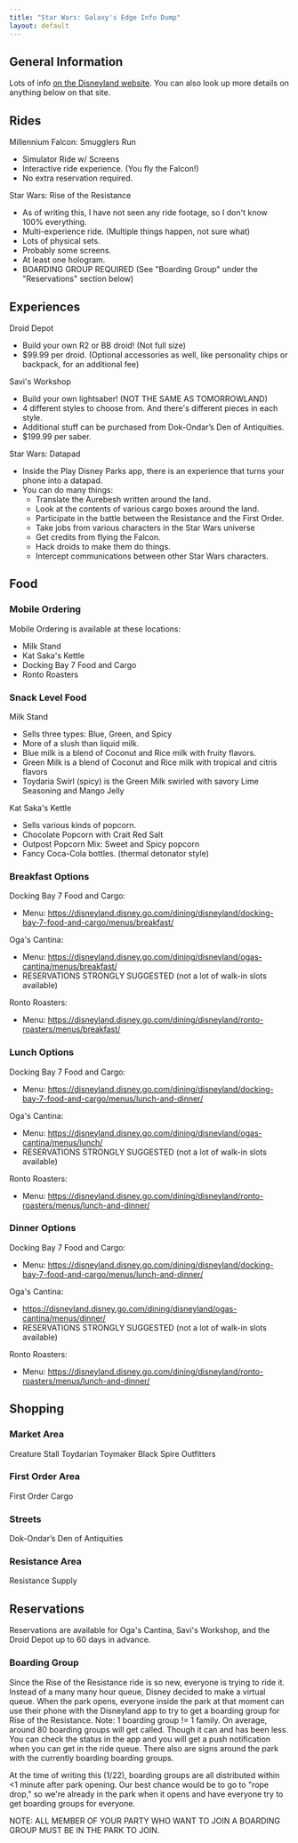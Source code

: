 ```yaml
---
title: "Star Wars: Galaxy's Edge Info Dump"
layout: default
---
```


## General Information

Lots of info [on the Disneyland website](https://disneyland.disney.go.com/destinations/disneyland/star-wars-galaxys-edge/). You can also look up more details on anything below on that site.

## Rides

Millennium Falcon: Smugglers Run
- Simulator Ride w/ Screens
- Interactive ride experience. (You fly the Falcon!)
- No extra reservation required.

Star Wars: Rise of the Resistance
- As of writing this, I have not seen any ride footage, so I don't know 100% everything.
- Multi-experience ride. (Multiple things happen, not sure what)
- Lots of physical sets.
- Probably some screens.
- At least one hologram.
- BOARDING GROUP REQUIRED (See "Boarding Group" under the "Reservations" section below)

## Experiences

Droid Depot
- Build your own R2 or BB droid! (Not full size)
- $99.99 per droid. (Optional accessories as well, like personality chips or backpack, for an additional fee)

Savi's Workshop
- Build your own lightsaber! (NOT THE SAME AS TOMORROWLAND)
- 4 different styles to choose from. And there's different pieces in each style.
- Additional stuff can be purchased from Dok-Ondar’s Den of Antiquities.
- $199.99 per saber.

Star Wars: Datapad
- Inside the Play Disney Parks app, there is an experience that turns your phone into a datapad.
- You can do many things:
	- Translate the Aurebesh written around the land.
	- Look at the contents of various cargo boxes around the land.
	- Participate in the battle between the Resistance and the First Order.
	- Take jobs from various characters in the Star Wars universe
	- Get credits from flying the Falcon.
	- Hack droids to make them do things.
	- Intercept communications between other Star Wars characters.

## Food

### Mobile Ordering

Mobile Ordering is available at these locations:
- Milk Stand
- Kat Saka's Kettle
- Docking Bay 7 Food and Cargo
- Ronto Roasters

### Snack Level Food

Milk Stand
- Sells three types: Blue, Green, and Spicy
- More of a slush than liquid milk.
- Blue milk is a blend of Coconut and Rice milk with fruity flavors.
- Green Milk is a blend of Coconut and Rice milk with tropical and citris flavors
- Toydaria Swirl (spicy) is the Green Milk swirled with savory Lime Seasoning and Mango Jelly

Kat Saka's Kettle
- Sells various kinds of popcorn.
- Chocolate Popcorn with Crait Red Salt
- Outpost Popcorn Mix: Sweet and Spicy popcorn
- Fancy Coca-Cola bottles. (thermal detonator style)

### Breakfast Options

Docking Bay 7 Food and Cargo:
- Menu: https://disneyland.disney.go.com/dining/disneyland/docking-bay-7-food-and-cargo/menus/breakfast/

Oga's Cantina:
- Menu: https://disneyland.disney.go.com/dining/disneyland/ogas-cantina/menus/breakfast/
- RESERVATIONS STRONGLY SUGGESTED (not a lot of walk-in slots available)

Ronto Roasters:
- Menu: https://disneyland.disney.go.com/dining/disneyland/ronto-roasters/menus/breakfast/

### Lunch Options

Docking Bay 7 Food and Cargo:
- Menu: https://disneyland.disney.go.com/dining/disneyland/docking-bay-7-food-and-cargo/menus/lunch-and-dinner/

Oga's Cantina:
- Menu: https://disneyland.disney.go.com/dining/disneyland/ogas-cantina/menus/lunch/
- RESERVATIONS STRONGLY SUGGESTED (not a lot of walk-in slots available)

Ronto Roasters:
- Menu: https://disneyland.disney.go.com/dining/disneyland/ronto-roasters/menus/lunch-and-dinner/

### Dinner Options

Docking Bay 7 Food and Cargo:
- Menu: https://disneyland.disney.go.com/dining/disneyland/docking-bay-7-food-and-cargo/menus/lunch-and-dinner/

Oga's Cantina:
- https://disneyland.disney.go.com/dining/disneyland/ogas-cantina/menus/dinner/
- RESERVATIONS STRONGLY SUGGESTED (not a lot of walk-in slots available)

Ronto Roasters:
- Menu: https://disneyland.disney.go.com/dining/disneyland/ronto-roasters/menus/lunch-and-dinner/

## Shopping

### Market Area

Creature Stall
Toydarian Toymaker
Black Spire Outfitters

### First Order Area

First Order Cargo

### Streets

Dok-Ondar’s Den of Antiquities

### Resistance Area

Resistance Supply

## Reservations

Reservations are available for Oga's Cantina, Savi's Workshop, and the Droid Depot up to 60 days in advance.

### Boarding Group

Since the Rise of the Resistance ride is so new, everyone is trying to ride it. Instead of a many many hour queue, Disney decided to make a virtual queue.
When the park opens, everyone inside the park at that moment can use their phone with the Disneyland app to try to get a boarding group for Rise of the Resistance.
Note: 1 boarding group != 1 family.
On average, around 80 boarding groups will get called. Though it can and has been less. You can check the status in the app and you will get a push notification when you can get in the ride queue.
There also are signs around the park with the currently boarding boarding groups.

At the time of writing this (1/22), boarding groups are all distributed within <1 minute after park opening.
Our best chance would be to go to "rope drop," so we're already in the park when it opens and have everyone try to get boarding groups for everyone.

NOTE: ALL MEMBER OF YOUR PARTY WHO WANT TO JOIN A BOARDING GROUP MUST BE IN THE PARK TO JOIN.
